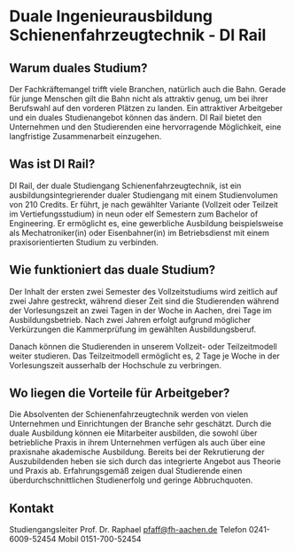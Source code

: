 # Duale Ingenieurausbildung Schienenfahrzeugtechnik - DI Rail

## Warum duales Studium?

Der Fachkräftemangel trifft viele Branchen, natürlich auch die Bahn. Gerade für junge Menschen gilt die Bahn nicht als attraktiv genug, um bei ihrer Berufswahl auf den vorderen Plätzen zu landen. Ein attraktiver Arbeitgeber und ein duales Studienangebot können das ändern. DI Rail bietet den Unternehmen und den Studierenden eine hervorragende Möglichkeit, eine langfristige Zusammenarbeit einzugehen.

## Was ist DI Rail?

DI Rail, der duale Studiengang Schienenfahrzeugtechnik, ist ein ausbildungsintegrierender dualer Studiengang mit einem Studienvolumen von 210 Credits. Er führt, je nach gewählter Variante (Vollzeit oder Teilzeit im Vertiefungsstudium) in neun oder elf Semestern zum Bachelor of Engineering. Er ermöglicht es, eine gewerbliche Ausbildung beispielsweise als Mechatroniker(in) oder Eisenbahner(in) im Betriebsdienst mit einem praxisorientierten Studium zu verbinden.

## Wie funktioniert das duale Studium?

Der Inhalt der ersten zwei Semester des Vollzeitstudiums wird zeitlich auf zwei Jahre gestreckt, während dieser Zeit sind die Studierenden während der Vorlesungszeit an zwei Tagen in der Woche in Aachen, drei Tage im Ausbildungsbetrieb. Nach zwei Jahren erfolgt aufgrund möglicher Verkürzungen die Kammerprüfung im gewählten Ausbildungsberuf.

Danach können die Studierenden in unserem Vollzeit- oder Teilzeitmodell weiter studieren. Das Teilzeitmodell ermöglicht es, 2 Tage je Woche in der Vorlesungszeit ausserhalb der Hochschule zu verbringen. 

## Wo liegen die Vorteile für Arbeitgeber?

Die Absolventen der Schienenfahrzeugtechnik werden von vielen Unternehmen und Einrichtungen der Branche sehr geschätzt. Durch die duale Ausbildung können eie Mitarbeiter ausbilden, die sowohl über betriebliche Praxis in ihrem Unternehmen verfügen als auch über eine praxisnahe akademische Ausbildung. Bereits bei der Rekrutierung der Auszubildenden heben sie sich durch das integrierte Angebot aus Theorie und Praxis ab. Erfahrungsgemäß zeigen dual Studierende einen überdurchschnittlichen Studienerfolg und geringe Abbruchquoten. 

## Kontakt

Studiengangsleiter
Prof. Dr. Raphael
pfaff@fh-aachen.de
Telefon 0241-6009-52454
Mobil 0151-700-52454